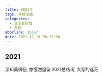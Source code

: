```yaml
---
title: 2021年
tags: 年终总结
categories:
  - 且活且珍惜
  - 总结
abbrlink: 26667
date: 2021-12-10 00:12:00
---
```

## 2021

深知莫徘徊, 亦懂勿逗留
2021总结词, 大写的迷茫






